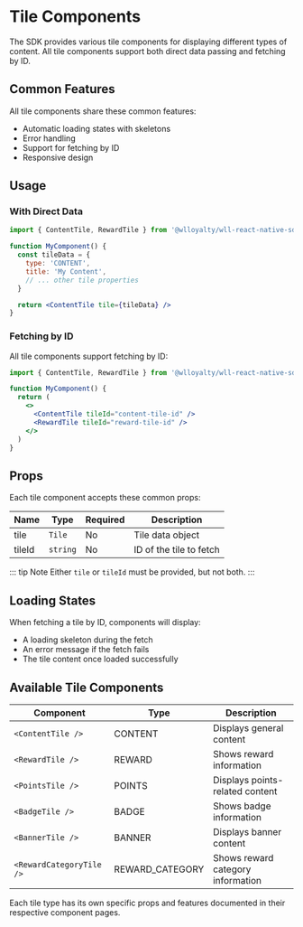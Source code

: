 # Tile Components

The SDK provides various tile components for displaying different types of content. All tile components support both direct data passing and fetching by ID.

## Common Features

All tile components share these common features:
- Automatic loading states with skeletons
- Error handling
- Support for fetching by ID
- Responsive design

## Usage

### With Direct Data

```jsx
import { ContentTile, RewardTile } from '@wlloyalty/wll-react-native-sdk'

function MyComponent() {
  const tileData = {
    type: 'CONTENT',
    title: 'My Content',
    // ... other tile properties
  }

  return <ContentTile tile={tileData} />
}
```

### Fetching by ID

All tile components support fetching by ID:

```jsx
import { ContentTile, RewardTile } from '@wlloyalty/wll-react-native-sdk'

function MyComponent() {
  return (
    <>
      <ContentTile tileId="content-tile-id" />
      <RewardTile tileId="reward-tile-id" />
    </>
  )
}
```

## Props

Each tile component accepts these common props:

| Name | Type | Required | Description |
|------|------|----------|-------------|
| tile | `Tile` | No | Tile data object |
| tileId | `string` | No | ID of the tile to fetch |

::: tip Note
Either `tile` or `tileId` must be provided, but not both.
:::

## Loading States

When fetching a tile by ID, components will display:
- A loading skeleton during the fetch
- An error message if the fetch fails
- The tile content once loaded successfully

## Available Tile Components

| Component | Type | Description |
|-----------|------|-------------|
| `<ContentTile />` | CONTENT | Displays general content |
| `<RewardTile />` | REWARD | Shows reward information |
| `<PointsTile />` | POINTS | Displays points-related content |
| `<BadgeTile />` | BADGE | Shows badge information |
| `<BannerTile />` | BANNER | Displays banner content |
| `<RewardCategoryTile />` | REWARD_CATEGORY | Shows reward category information |

Each tile type has its own specific props and features documented in their respective component pages.
